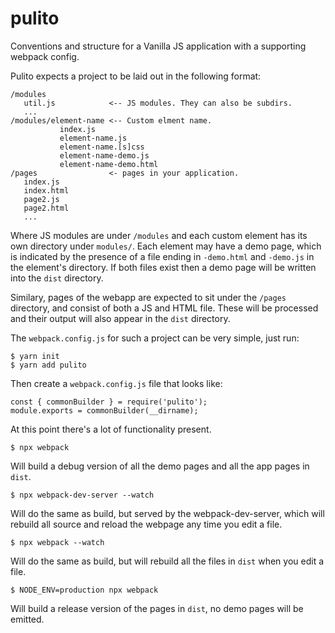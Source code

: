 # pulito
Conventions and structure for a Vanilla JS application with a supporting webpack config.

Pulito expects a project to be laid out in the following format:

    /modules
       util.js            <-- JS modules. They can also be subdirs.
       ...
    /modules/element-name <-- Custom elment name.
               index.js
               element-name.js
               element-name.[s]css
               element-name-demo.js
               element-name-demo.html
    /pages                <- pages in your application.
       index.js
       index.html
       page2.js
       page2.html
       ...

Where JS modules are under `/modules` and each custom element has its own
directory under `modules/`. Each element may have a demo page, which is
indicated by the presence of a file ending in `-demo.html` and `-demo.js` in
the element's directory. If both files exist then a demo page will be written
into the `dist` directory.

Similary, pages of the webapp are expected to sit under the `/pages`
directory, and consist of both a JS and HTML file. These will be processed and
their output will also appear in the `dist` directory.

The `webpack.config.js` for such a project can be very simple, just run:

    $ yarn init
    $ yarn add pulito

Then create a `webpack.config.js` file that looks like:

    const { commonBuilder } = require('pulito');
    module.exports = commonBuilder(__dirname);

At this point there's a lot of functionality present.

    $ npx webpack

Will build a debug version of all the demo pages and all the app pages
in `dist`.

    $ npx webpack-dev-server --watch

Will do the same as build, but served by the webpack-dev-server, which
will rebuild all source and reload the webpage any time you edit a file.

    $ npx webpack --watch

Will do the same as build, but will rebuild all the files in `dist`
when you edit a file.

    $ NODE_ENV=production npx webpack

Will build a release version of the pages in `dist`, no demo pages will be
emitted.
